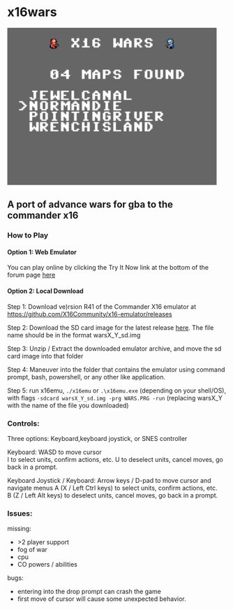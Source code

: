 # x16wars

<img src='screen1.PNG' width='480' height='360'>

## A port of advance wars for gba to the commander x16 

### How to Play

#### Option 1: Web Emulator

You can play online by clicking the Try It Now link at the bottom of the forum page [here](https://cx16forum.com/forum/viewtopic.php?t=6296)

#### Option 2: Local Download

Step 1: Download ve)rsion R41 of the Commander X16 emulator at https://github.com/X16Community/x16-emulator/releases

Step 2: Download the SD card image for the latest release [here](https://github.com/cnelson20/x16wars/releases). The file name should be in the format warsX_Y_sd.img

Step 3: Unzip / Extract the downloaded emulator archive, and move the sd card image into that folder

Step 4: Maneuver into the folder that contains the emulator using command prompt, bash, powershell, or any other like application.  

Step 5: run x16emu, `./x16emu` or `.\x16emu.exe` (depending on your shell/OS), with flags `-sdcard warsX_Y_sd.img -prg WARS.PRG -run` (replacing warsX_Y with the name of the file you downloaded)

### Controls:
Three options: Keyboard,keyboard joystick, or SNES controller

Keyboard:
WASD to move cursor  
I to select units, confirm actions, etc. 
U to deselect units, cancel moves, go back in a prompt.

Keyboard Joystick / Keyboard:
Arrow keys / D-pad to move cursor and navigate menus
A (X / Left Ctrl keys) to select units, confirm actions, etc.  
B (Z / Left Alt keys) to deselect units, cancel moves, go back in a prompt.

### Issues:

missing:
- \>2 player support
- fog of war
- cpu
- CO powers / abilities

bugs:

- entering into the drop prompt can crash the game
- first move of cursor will cause some unexpected behavior.
